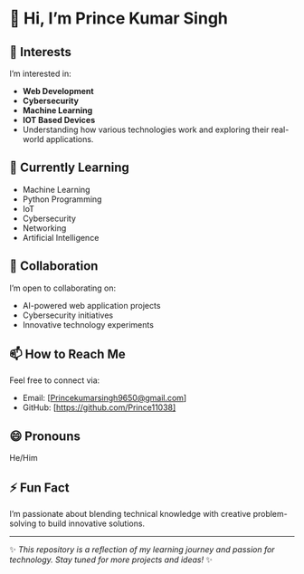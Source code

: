 # 👋 Hi, I’m Prince Kumar Singh

## 👀 Interests
I’m interested in:
- **Web Development**
- **Cybersecurity**
- **Machine Learning**
- **IOT Based Devices**
- Understanding how various technologies work and exploring their real-world applications.

## 🌱 Currently Learning
- Machine Learning
- Python Programming
- IoT
- Cybersecurity
- Networking
- Artificial Intelligence

## 💞️ Collaboration
I’m open to collaborating on:
- AI-powered web application projects
- Cybersecurity initiatives
- Innovative technology experiments

## 📫 How to Reach Me
Feel free to connect via:
- Email: [Princekumarsingh9650@gmail.com]
- GitHub: [https://github.com/Prince11038]

## 😄 Pronouns
He/Him

## ⚡ Fun Fact
I’m passionate about blending technical knowledge with creative problem-solving to build innovative solutions.

---

✨ *This repository is a reflection of my learning journey and passion for technology. Stay tuned for more projects and ideas!* ✨

